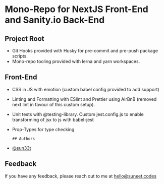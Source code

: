 # Mono-Repo for NextJS Front-End and Sanity.io Back-End

## Project Root
- Git Hooks provided with Husky for pre-commit and pre-push package scripts.
- Mono-repo tooling provided with lerna and yarn workspaces.

## Front-End
- CSS in JS with emotion (custom babel config provided to add support)
- Linting and Formatting with ESlint and Prettier using AirBnB (removed next lint in favour of this custom setup).
- Unit tests with @testing-library. Custom jest.config.js to enable transforming of jsx to js with babel-jest
- Prop-Types for type checking


      ## Authors

- [@sun33t](https://www.github.com/sun33t)

  
## Feedback

If you have any feedback, please reach out to me at hello@suneet.codes